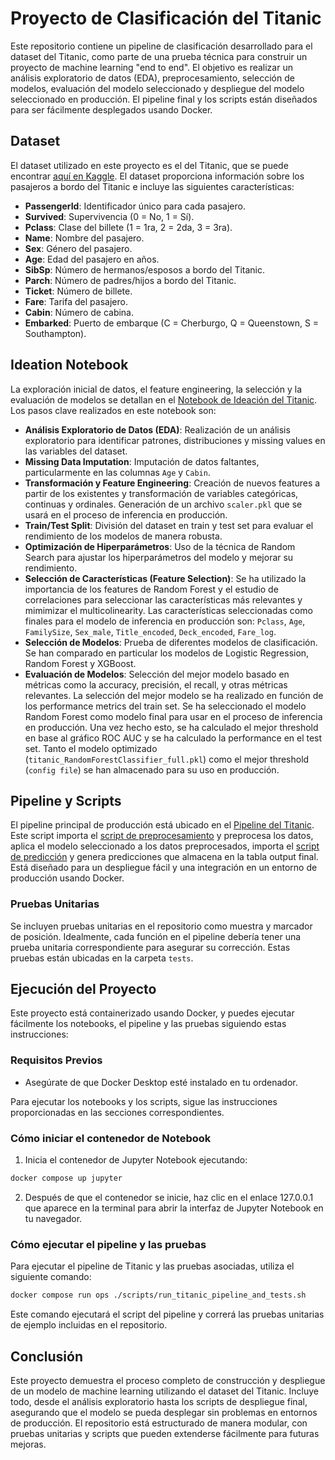 # Proyecto de Clasificación del Titanic

Este repositorio contiene un pipeline de clasificación desarrollado para el dataset del Titanic, como parte de una prueba técnica para construir un proyecto de machine learning "end to end". El objetivo es realizar un análisis exploratorio de datos (EDA), preprocesamiento, selección de modelos, evaluación del modelo seleccionado y despliegue del modelo seleccionado en producción. El pipeline final y los scripts están diseñados para ser fácilmente desplegados usando Docker.

## Dataset

El dataset utilizado en este proyecto es el del Titanic, que se puede encontrar [aquí en Kaggle](https://www.kaggle.com/c/titanic/data?select=gender_submission.csv). El dataset proporciona información sobre los pasajeros a bordo del Titanic e incluye las siguientes características:

- **PassengerId**: Identificador único para cada pasajero.
- **Survived**: Supervivencia (0 = No, 1 = Sí).
- **Pclass**: Clase del billete (1 = 1ra, 2 = 2da, 3 = 3ra).
- **Name**: Nombre del pasajero.
- **Sex**: Género del pasajero.
- **Age**: Edad del pasajero en años.
- **SibSp**: Número de hermanos/esposos a bordo del Titanic.
- **Parch**: Número de padres/hijos a bordo del Titanic.
- **Ticket**: Número de billete.
- **Fare**: Tarifa del pasajero.
- **Cabin**: Número de cabina.
- **Embarked**: Puerto de embarque (C = Cherburgo, Q = Queenstown, S = Southampton).

## Ideation Notebook

La exploración inicial de datos, el feature engineering, la selección y la evaluación de modelos se detallan en el [Notebook de Ideación del Titanic](https://github.com/Elsaveram/titanic-classifier/blob/main/notebooks/Titanic_ideation.ipynb). Los pasos clave realizados en este notebook son:

- **Análisis Exploratorio de Datos (EDA)**: Realización de un análisis exploratorio para identificar patrones, distribuciones y missing values en las variables del dataset.
- **Missing Data Imputation**: Imputación de datos faltantes, particularmente en las columnas `Age` y `Cabin`.
- **Transformación y Feature Engineering**: Creación de nuevos features a partir de los existentes y transformación de variables categóricas, continuas y ordinales. Generación de un archivo `scaler.pkl` que se usará en el proceso de inferencia en producción.
- **Train/Test Split**: División del dataset en train y test set para evaluar el rendimiento de los modelos de manera robusta.
- **Optimización de Hiperparámetros**: Uso de la técnica de Random Search para ajustar los hiperparámetros del modelo y mejorar su rendimiento.
- **Selección de Características (Feature Selection)**: Se ha utilizado la importancia de los features de Random Forest y el estudio de correlaciones para seleccionar las características más relevantes y mimimizar el multicolinearity. Las características seleccionadas como finales para el modelo de inferencia en producción son: `Pclass`, `Age`, `FamilySize`, `Sex_male`, `Title_encoded`, `Deck_encoded`, `Fare_log`.
- **Selección de Modelos**: Prueba de diferentes modelos de clasificación. Se han comparado en particular los modelos de Logistic Regression, Random Forest y XGBoost.
- **Evaluación de Modelos**: Selección del mejor modelo basado en métricas como la accuracy, precisión, el recall, y otras métricas relevantes. La selección del mejor modelo se ha realizado en función de los performance metrics del train set. Se ha seleccionado el modelo Random Forest como modelo final para usar en el proceso de inferencia en producción. Una vez hecho esto, se ha calculado el mejor threshold en base al gráfico ROC AUC y se ha calculado la performance en el test set. Tanto el modelo optimizado (`titanic_RandomForestClassifier_full.pkl`) como el mejor threshold (`config file`) se han almacenado para su uso en producción.

## Pipeline y Scripts

El pipeline principal de producción está ubicado en el [Pipeline del Titanic](https://github.com/Elsaveram/titanic-classifier/blob/main/src/titanic_pipeline.py). Este script importa el [script de preprocesamiento](https://github.com/Elsaveram/titanic-classifier/blob/main/src/titanic_preprocessing.py) y preprocesa los datos, aplica el modelo seleccionado a los datos preprocesados, importa el [script de predicción](https://github.com/Elsaveram/titanic-classifier/blob/main/src/titanic_forecast.py) y genera predicciones que almacena en la tabla output final. Está diseñado para un despliegue fácil y una integración en un entorno de producción usando Docker.

### Pruebas Unitarias

Se incluyen pruebas unitarias en el repositorio como muestra y marcador de posición. Idealmente, cada función en el pipeline debería tener una prueba unitaria correspondiente para asegurar su corrección. Estas pruebas están ubicadas en la carpeta `tests`.

## Ejecución del Proyecto

Este proyecto está containerizado usando Docker, y puedes ejecutar fácilmente los notebooks, el pipeline y las pruebas siguiendo estas instrucciones:

### Requisitos Previos

- Asegúrate de que Docker Desktop esté instalado en tu ordenador.

Para ejecutar los notebooks y los scripts, sigue las instrucciones proporcionadas en las secciones correspondientes.

### Cómo iniciar el contenedor de Notebook

1. Inicia el contenedor de Jupyter Notebook ejecutando:

```sh
docker compose up jupyter
```

2. Después de que el contenedor se inicie, haz clic en el enlace 127.0.0.1 que aparece en la terminal para abrir la interfaz de Jupyter Notebook en tu navegador.

### Cómo ejecutar el pipeline y las pruebas

Para ejecutar el pipeline de Titanic y las pruebas asociadas, utiliza el siguiente comando:

```sh
docker compose run ops ./scripts/run_titanic_pipeline_and_tests.sh
```
Este comando ejecutará el script del pipeline y correrá las pruebas unitarias de ejemplo incluidas en el repositorio.

## Conclusión

Este proyecto demuestra el proceso completo de construcción y despliegue de un modelo de machine learning utilizando el dataset del Titanic. Incluye todo, desde el análisis exploratorio hasta los scripts de despliegue final, asegurando que el modelo se pueda desplegar sin problemas en entornos de producción. El repositorio está estructurado de manera modular, con pruebas unitarias y scripts que pueden extenderse fácilmente para futuras mejoras.


